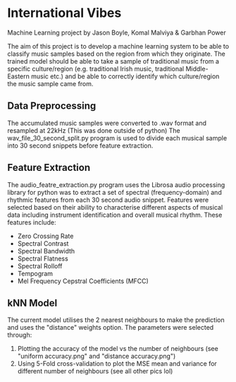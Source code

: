 # International Vibes
Machine Learning project by Jason Boyle, Komal Malviya & Garbhan Power

The aim of this project is to develop a machine learning system to be able to classify music samples based on the region from which they originate. The trained model should be able to take a sample of traditional music from a specific culture/region (e.g. traditional Irish music, traditional Middle-Eastern music etc.) and be able to correctly identify which culture/region the music sample came from.

## Data Preprocessing
The accumulated music samples were converted to .wav format and resampled at 22kHz (This was done outside of python)
The wav_file_30_second_split.py program is used to divide each musical sample into 30 second snippets before feature extraction.

## Feature Extraction
The audio_featre_extraction.py program uses the Librosa audio processing library for python was to extract a set of spectral (frequency-domain) and rhythmic features from each 30 second audio snippet. Features were selected based on their ability to characterise different aspects of musical data including instrument identification and overall musical rhythm. These features include:
 * Zero Crossing Rate
 * Spectral Contrast
 * Spectral Bandwidth
 * Spectral Flatness
 * Spectral Rolloff
 * Tempogram
 * Mel Frequency Cepstral Coefficients (MFCC)

## kNN Model
The current model utilises the 2 nearest neighbours to make the prediction
and uses the "distance" weights option. The parameters were selected through:
1) Plotting the accuracy of the model vs the number of neighbours
 (see "uniform accuracy.png" and "distance accuracy.png")
2) Using 5-Fold cross-validation to plot the MSE mean and variance for 
different number of neighbours (see all other pics lol)
